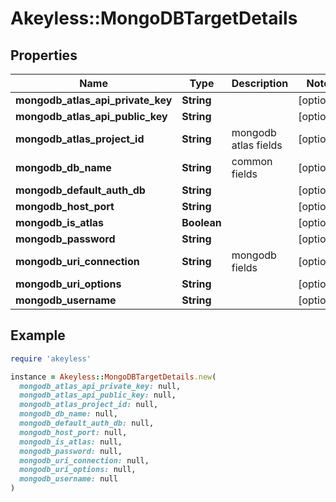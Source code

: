 # Akeyless::MongoDBTargetDetails

## Properties

| Name | Type | Description | Notes |
| ---- | ---- | ----------- | ----- |
| **mongodb_atlas_api_private_key** | **String** |  | [optional] |
| **mongodb_atlas_api_public_key** | **String** |  | [optional] |
| **mongodb_atlas_project_id** | **String** | mongodb atlas fields | [optional] |
| **mongodb_db_name** | **String** | common fields | [optional] |
| **mongodb_default_auth_db** | **String** |  | [optional] |
| **mongodb_host_port** | **String** |  | [optional] |
| **mongodb_is_atlas** | **Boolean** |  | [optional] |
| **mongodb_password** | **String** |  | [optional] |
| **mongodb_uri_connection** | **String** | mongodb fields | [optional] |
| **mongodb_uri_options** | **String** |  | [optional] |
| **mongodb_username** | **String** |  | [optional] |

## Example

```ruby
require 'akeyless'

instance = Akeyless::MongoDBTargetDetails.new(
  mongodb_atlas_api_private_key: null,
  mongodb_atlas_api_public_key: null,
  mongodb_atlas_project_id: null,
  mongodb_db_name: null,
  mongodb_default_auth_db: null,
  mongodb_host_port: null,
  mongodb_is_atlas: null,
  mongodb_password: null,
  mongodb_uri_connection: null,
  mongodb_uri_options: null,
  mongodb_username: null
)
```

